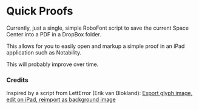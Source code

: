 # Quick Proofs

Currently, just a single, simple RoboFont script to save the current Space Center into a PDF in a DropBox folder. 

This allows for you to easily open and markup a simple proof in an iPad application such as Notability.

This will probably improve over time.

### Credits

Inspired by a script from LettError (Erik van Blokland): [Export glyph image, edit on iPad, reimport as background image](https://forum.robofont.com/topic/646/export-glyph-image-edit-on-ipad-reimport-as-background-image)
